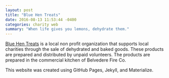 ```yaml
---
layout: post
title: "Blue Hen Treats"
date: 2016-08-13 11:53:44 -0400
categories: charity web
summary: "When life gives you lemons, dehydrate them."
---
```


[Blue Hen Treats][bht] is a local non profit organization that supports local charities
through the sale of dehydrated and baked goods. These products are prepared and
distributed by unpaid volunteers. The products are prepared in the commercial
kitchen of Belvedere Fire Co.

This website was created using GitHub Pages, Jekyll, and Materialize.

[bht]: http://bluehentreats.com/
